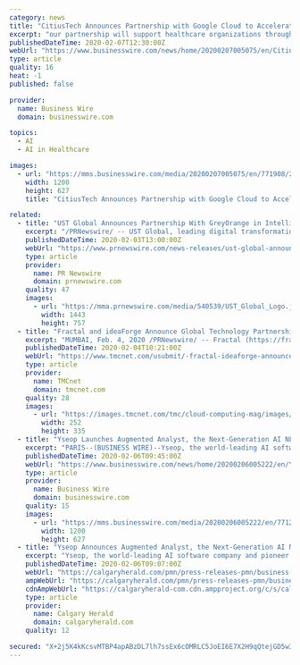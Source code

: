 ```yaml
---
category: news
title: "CitiusTech Announces Partnership with Google Cloud to Accelerate Digital Transformation for Healthcare Organizations"
excerpt: "our partnership will support healthcare organizations through digital transformation in key areas such as data analytics, artificial intelligence, machine learning and hybrid cloud,” said Manish Sharma, Sr. Vice President, Strategy & Partnerships at CitiusTech. “Our combined technology will empower payers and providers to drive better ..."
publishedDateTime: 2020-02-07T12:30:00Z
webUrl: "https://www.businesswire.com/news/home/20200207005075/en/CitiusTech-Announces-Partnership-Google-Cloud-Accelerate-Digital"
type: article
quality: 16
heat: -1
published: false

provider:
  name: Business Wire
  domain: businesswire.com

topics:
  - AI
  - AI in Healthcare

images:
  - url: "https://mms.businesswire.com/media/20200207005075/en/771908/23/citiustech_logo.jpg"
    width: 1200
    height: 627
    title: "CitiusTech Announces Partnership with Google Cloud to Accelerate Digital Transformation for Healthcare Organizations"

related:
  - title: "UST Global Announces Partnership With GreyOrange in Intelligent Robotics for Warehouse and Supply Chain Automation"
    excerpt: "/PRNewswire/ -- UST Global, leading digital transformation solutions company, announced a partnership with GreyOrange, a global software and mobile"
    publishedDateTime: 2020-02-03T13:00:00Z
    webUrl: "https://www.prnewswire.com/news-releases/ust-global-announces-partnership-with-greyorange-in-intelligent-robotics-for-warehouse-and-supply-chain-automation-300997567.html"
    type: article
    provider:
      name: PR Newswire
      domain: prnewswire.com
    quality: 47
    images:
      - url: "https://mma.prnewswire.com/media/540539/UST_Global_Logo.jpg?p=facebook"
        width: 1443
        height: 757
  - title: "Fractal and ideaForge Announce Global Technology Partnership to Launch AI-powered Drones"
    excerpt: "MUMBAI, Feb. 4, 2020 /PRNewswire/ -- Fractal (https://fractal.ai), a global leader in artificial intelligence and analytics, powering decision-making in Fortune 100 companies, has announced a technology partnership with ideaForge (https://www.ideaforge.co.in) - a global leader in Unmanned Aerial Vehicle (UAV) Technology. Both organizations will ..."
    publishedDateTime: 2020-02-04T10:21:00Z
    webUrl: "https://www.tmcnet.com/usubmit/-fractal-ideaforge-announce-global-technology-partnership-launch-ai-/2020/02/04/9091388.htm"
    type: article
    provider:
      name: TMCnet
      domain: tmcnet.com
    quality: 28
    images:
      - url: "https://images.tmcnet.com/tmc/cloud-computing-mag/images/cloud-computing-0515-cover.jpg"
        width: 252
        height: 335
  - title: "Yseop Launches Augmented Analyst, the Next-Generation AI NLG Platform Revolutionizing Intelligent Reporting Automation"
    excerpt: "PARIS--(BUSINESS WIRE)--Yseop, the world-leading AI software company and pioneer in Natural Language Generation (NLG), today announced the launch of ... scaling from single use case applications to enterprise-wide deployments could translate into billions in savings for the financial and pharmaceutical industries. Developed with high levels ..."
    publishedDateTime: 2020-02-06T09:45:00Z
    webUrl: "https://www.businesswire.com/news/home/20200206005222/en/Yseop-Launches-Augmented-Analyst-Next-Generation-AI-NLG"
    type: article
    provider:
      name: Business Wire
      domain: businesswire.com
    quality: 15
    images:
      - url: "https://mms.businesswire.com/media/20200206005222/en/771287/23/Manche_H_YSEOP.jpg"
        width: 1200
        height: 627
  - title: "Yseop Announces Augmented Analyst, the Next-Generation AI NLG Platform Featuring the Most Advanced Intelligent Automation ..."
    excerpt: "Yseop, the world-leading AI software company and pioneer in Natural Language Generation (NLG), today announced the launch of Augmented ... scaling from single use case applications to enterprise-wide deployments could translate into billions in savings for the financial and pharmaceutical industries. Developed with high levels of user-adoption ..."
    publishedDateTime: 2020-02-06T09:07:00Z
    webUrl: "https://calgaryherald.com/pmn/press-releases-pmn/business-wire-news-releases-pmn/yseop-announces-augmented-analyst-the-next-generation-ai-nlg-platform-featuring-the-most-advanced-intelligent-automation-solution-for-streamlined-regulatory-compliance-reporting/wcm/562a1186-0e94-4be1-ae5c-b57c9948a9c4"
    ampWebUrl: "https://calgaryherald.com/pmn/press-releases-pmn/business-wire-news-releases-pmn/yseop-announces-augmented-analyst-the-next-generation-ai-nlg-platform-featuring-the-most-advanced-intelligent-automation-solution-for-streamlined-regulatory-compliance-reporting/wcm/562a1186-0e94-4be1-ae5c-b57c9948a9c4/amp"
    cdnAmpWebUrl: "https://calgaryherald-com.cdn.ampproject.org/c/s/calgaryherald.com/pmn/press-releases-pmn/business-wire-news-releases-pmn/yseop-announces-augmented-analyst-the-next-generation-ai-nlg-platform-featuring-the-most-advanced-intelligent-automation-solution-for-streamlined-regulatory-compliance-reporting/wcm/562a1186-0e94-4be1-ae5c-b57c9948a9c4/amp"
    type: article
    provider:
      name: Calgary Herald
      domain: calgaryherald.com
    quality: 12

secured: "X+2j5K4kKcsvMTBP4apABzDL7lh7ssEx6cOMRLC5JoEI6E7X2H9qQtejGD5w3My/X6OcwioHqKmOn0mjMy8nVm4lZWedmfsKl7ihQqA7Qa4oBmU+Y21uvt6D+uB+MlcDphR1HmWRAp6990Lwwqa5BCzhQ3yPPsZaLjftApES3XI7MruE3gl2ORcMwYmN65vbJHoctbyAUZ5eNDoUL+Th1zpd6VXWCzGH+O5WwODzK8g3fM+EXf2Fn2mxkfIgYFYqcgsXfKwVnXKO3O9xOeObv/8cB0n8O8qma11oaxoahCAiKBJlTN92SVu1hWo9U1ru;SNML5Uf7oFveQW2+Hhfb0g=="
---
```


